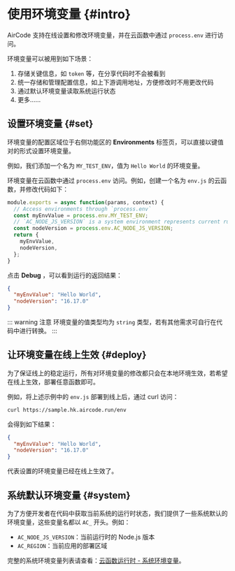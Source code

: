 # 使用环境变量 {#intro}

AirCode 支持在线设置和修改环境变量，并在云函数中通过 `process.env` 进行访问。

环境变量可以被用到如下场景：
1. 存储关键信息，如 `token` 等，在分享代码时不会被看到
2. 统一存储和管理配置信息，如上下游调用地址，方便修改时不用更改代码
3. 通过默认环境变量读取系统运行状态
4. 更多……

## 设置环境变量 {#set}

环境变量的配置区域位于右侧功能区的 **Environments** 标签页，可以直接以键值对的形式设置环境变量。

<ACImage src="/_images/1671605062316.png" mode="light" />
<ACImage src="/_images/1671605076328.png" mode="dark" />

例如，我们添加一个名为 `MY_TEST_ENV`，值为 `Hello World` 的环境变量。

环境变量在云函数中通过 `process.env` 访问。例如，创建一个名为 `env.js` 的云函数，并修改代码如下：

```js
module.exports = async function(params, context) {
  // Access environments through `process.env`
  const myEnvValue = process.env.MY_TEST_ENV;
  // `AC_NODE_JS_VERSION` is a system environment represents current runtime's Node.js version
  const nodeVersion = process.env.AC_NODE_JS_VERSION;
  return {
    myEnvValue,
    nodeVersion,
  };
}
```

点击 **Debug** ，可以看到运行的返回结果：

```json
{
  "myEnvValue": "Hello World",
  "nodeVersion": "16.17.0"
}
```

::: warning 注意
环境变量的值类型均为 `string` 类型，若有其他需求可自行在代码中进行转换。
:::

## 让环境变量在线上生效 {#deploy}

为了保证线上的稳定运行，所有对环境变量的修改都只会在本地环境生效，若希望在线上生效，部署任意函数即可。

例如，将上述示例中的 `env.js` 部署到线上后，通过 curl 访问：

```sh
curl https://sample.hk.aircode.run/env
```

会得到如下结果：

```json
{
  "myEnvValue": "Hello World",
  "nodeVersion": "16.17.0"
}
```

代表设置的环境变量已经在线上生效了。

## 系统默认环境变量 {#system}

为了方便开发者在代码中获取当前系统的运行时状态，我们提供了一些系统默认的环境变量，这些变量名都以 `AC_` 开头。例如：

- `AC_NODE_JS_VERSION`：当前运行时的 Node.js 版本
- `AC_REGION`：当前应用的部署区域

完整的系统环境变量列表请查看：[云函数运行时 - 系统环境变量](/reference/server/functions-runtime.html#system-environments)。
